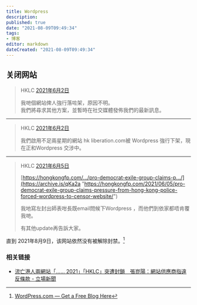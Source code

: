 ```yaml
---
title: Wordpress
description:
published: true
date: "2021-08-09T09:49:34"
tags:
- 博客
editor: markdown
dateCreated: "2021-08-09T09:49:34"
---
```


## 关闭网站

> HKLC [2021年6月2日](https://archive.is/AGZ46 "https://www.facebook.com/HKLiberationCoalition/photos/a.120537356852613/123329963240019/")
>
> 我哋個網站俾人強行落咗架，原因不明。<br>
> 我們將尋求其他方案，並暫時在社交媒體發佈我們的最新訊息。

---

> HKLC [2021年6月2日](https://archive.is/eq9sy "https://www.facebook.com/HKLiberationCoalition/posts/pfbid035DXEU7LjXZZHx4sXNdLe9ts26Uq7HnbCc2WXWyyDztfHDxXsdcBdyDxjNbVaZTuPl")
>
> 我們啟用不足兩星期的網站 hk liberation.com被 Wordpress 強行下架，現在正和Wordpress 交涉中。

---

> HKLC [2021年6月5日](https://archive.is/K5Csp "https://www.facebook.com/HKLiberationCoalition/posts/124289936477355")
>
> [https://hongkongfp.com/…/pro-democrat-exile-group-claims-p…/](https://archive.is/qKa2a "https://hongkongfp.com/2021/06/05/pro-democrat-exile-group-claims-pressure-from-hong-kong-police-forced-wordpress-to-censor-website/")
>
> 我地寫左封出師表咁長既email問候下Wordpress ，而他們到依家都唔肯覆我哋。
>
> 有其他update再告訴大家。

直到 2021年8月9日，该网站依然没有被解除封禁。[^wpbna]

[^wpbna]: [WordPress.com — Get a Free Blog Here](https://web.archive.org/web/20210603060010/https://hkliberationcoalition.wordpress.com/)

### 相关链接

+ [流亡港人兩網站「...... 2021」「HKLC」突遭封鎖　張崑陽：網站供應商指違反條款 - 立場新聞](https://web.archive.org/web/20210702122709/https://www.thestandnews.com/politics/流亡港人兩網站-香港%E7%B4%84章-2021-hklc-疑遭下架)
